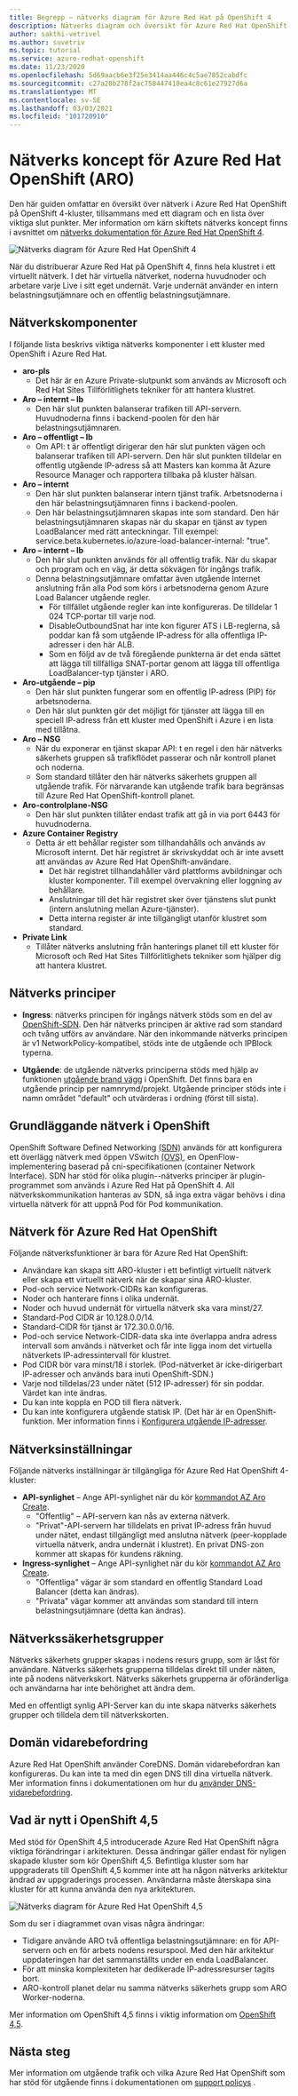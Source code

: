 ```yaml
---
title: Begrepp – nätverks diagram för Azure Red Hat på OpenShift 4
description: Nätverks diagram och översikt för Azure Red Hat OpenShift-nätverk
author: sakthi-vetrivel
ms.author: suvetriv
ms.topic: tutorial
ms.service: azure-redhat-openshift
ms.date: 11/23/2020
ms.openlocfilehash: 5d69aacb6e3f25e3414aa446c4c5ae7852cabdfc
ms.sourcegitcommit: c27a20b278f2ac758447418ea4c8c61e27927d6a
ms.translationtype: MT
ms.contentlocale: sv-SE
ms.lasthandoff: 03/03/2021
ms.locfileid: "101720910"
---
```

# <a name="network-concepts-for-azure-red-hat-openshift-aro"></a>Nätverks koncept för Azure Red Hat OpenShift (ARO)

Den här guiden omfattar en översikt över nätverk i Azure Red Hat OpenShift på OpenShift 4-kluster, tillsammans med ett diagram och en lista över viktiga slut punkter. Mer information om kärn skiftets nätverks koncept finns i avsnittet om [nätverks dokumentation för Azure Red Hat OpenShift 4](https://docs.openshift.com/container-platform/4.6/networking/understanding-networking.html).

![Nätverks diagram för Azure Red Hat OpenShift 4](./media/concepts-networking/aro4-networking-diagram.png)

När du distribuerar Azure Red Hat på OpenShift 4, finns hela klustret i ett virtuellt nätverk. I det här virtuella nätverket, noderna huvudnoder och arbetare varje Live i sitt eget undernät. Varje undernät använder en intern belastningsutjämnare och en offentlig belastningsutjämnare.

## <a name="networking-components"></a>Nätverkskomponenter

I följande lista beskrivs viktiga nätverks komponenter i ett kluster med OpenShift i Azure Red Hat.

* **aro-pls**
    * Det här är en Azure Private-slutpunkt som används av Microsoft och Red Hat Sites Tillförlitlighets tekniker för att hantera klustret.
* **Aro – internt – lb**
    * Den här slut punkten balanserar trafiken till API-servern. Huvudnoderna finns i backend-poolen för den här belastningsutjämnaren.
* **Aro – offentligt – lb**
    * Om API: t är offentligt dirigerar den här slut punkten vägen och balanserar trafiken till API-servern. Den här slut punkten tilldelar en offentlig utgående IP-adress så att Masters kan komma åt Azure Resource Manager och rapportera tillbaka på kluster hälsan.
* **Aro – internt**
    * Den här slut punkten balanserar intern tjänst trafik. Arbetsnoderna i den här belastningsutjämnaren finns i backend-poolen.
    * Den här belastningsutjämnaren skapas inte som standard. Den här belastningsutjämnaren skapas när du skapar en tjänst av typen LoadBalancer med rätt anteckningar. Till exempel: service.beta.kubernetes.io/azure-load-balancer-internal: "true".
* **Aro – internt – lb**
    * Den här slut punkten används för all offentlig trafik. När du skapar och program och en väg, är detta sökvägen för ingångs trafik.
    * Denna belastningsutjämnare omfattar även utgående Internet anslutning från alla Pod som körs i arbetsnoderna genom Azure Load Balancer utgående regler.
        * För tillfället utgående regler kan inte konfigureras. De tilldelar 1 024 TCP-portar till varje nod.
        * DisableOutboundSnat har inte kon figurer ATS i LB-reglerna, så poddar kan få som utgående IP-adress för alla offentliga IP-adresser i den här ALB.
        * Som en följd av de två föregående punkterna är det enda sättet att lägga till tillfälliga SNAT-portar genom att lägga till offentliga LoadBalancer-typ tjänster i ARO.
* **Aro-utgående – pip**
    * Den här slut punkten fungerar som en offentlig IP-adress (PIP) för arbetsnoderna.
    * Den här slut punkten gör det möjligt för tjänster att lägga till en speciell IP-adress från ett kluster med OpenShift i Azure i en lista med tillåtna.
* **Aro – NSG**
    * När du exponerar en tjänst skapar API: t en regel i den här nätverks säkerhets gruppen så trafikflödet passerar och når kontroll planet och noderna.
    * Som standard tillåter den här nätverks säkerhets gruppen all utgående trafik. För närvarande kan utgående trafik bara begränsas till Azure Red Hat OpenShift-kontroll planet.
* **Aro-controlplane-NSG**
  * Den här slut punkten tillåter endast trafik att gå in via port 6443 för huvudnoderna.
* **Azure Container Registry**
    * Detta är ett behållar register som tillhandahålls och används av Microsoft internt. Det här registret är skrivskyddat och är inte avsett att användas av Azure Red Hat OpenShift-användare.
        * Det här registret tillhandahåller värd plattforms avbildningar och kluster komponenter. Till exempel övervakning eller loggning av behållare.
        * Anslutningar till det här registret sker över tjänstens slut punkt (intern anslutning mellan Azure-tjänster).
        * Detta interna register är inte tillgängligt utanför klustret som standard.
* **Private Link**
    * Tillåter nätverks anslutning från hanterings planet till ett kluster för Microsoft och Red Hat Sites Tillförlitlighets tekniker som hjälper dig att hantera klustret.

## <a name="networking-policies"></a>Nätverks principer

* **Ingress**: nätverks principen för ingångs nätverk stöds som en del av [OpenShift-SDN](https://docs.openshift.com/container-platform/4.5/networking/openshift_sdn/about-openshift-sdn.html). Den här nätverks principen är aktive rad som standard och tvång utförs av användare. När den inkommande nätverks principen är v1 NetworkPolicy-kompatibel, stöds inte de utgående och IPBlock typerna.

* **Utgående**: de utgående nätverks principerna stöds med hjälp av funktionen [utgående brand vägg](https://docs.openshift.com/container-platform/4.5/networking/openshift_sdn/configuring-egress-firewall.html) i OpenShift. Det finns bara en utgående princip per namnrymd/projekt. Utgående principer stöds inte i namn området "default" och utvärderas i ordning (först till sista).

## <a name="networking-basics-in-openshift"></a>Grundläggande nätverk i OpenShift

OpenShift Software Defined Networking [(SDN)](https://docs.openshift.com/container-platform/4.6/networking/openshift_sdn/about-openshift-sdn.html) används för att konfigurera ett överlägg nätverk med öppen VSwitch [(OVS)](https://www.openvswitch.org/), en OpenFlow-implementering baserad på cni-specifikationen (container Network Interface). SDN har stöd för olika plugin--nätverks principer är plugin-programmet som används i Azure Red Hat på OpenShift 4. All nätverkskommunikation hanteras av SDN, så inga extra vägar behövs i dina virtuella nätverk för att uppnå Pod för Pod kommunikation.

## <a name="networking--for-azure-red-hat-openshift"></a>Nätverk för Azure Red Hat OpenShift

Följande nätverksfunktioner är bara för Azure Red Hat OpenShift:  
* Användare kan skapa sitt ARO-kluster i ett befintligt virtuellt nätverk eller skapa ett virtuellt nätverk när de skapar sina ARO-kluster.
* Pod-och service Network-CIDRs kan konfigureras.
* Noder och hanterare finns i olika undernät.
* Noder och huvud undernät för virtuella nätverk ska vara minst/27.
* Standard-Pod CIDR är 10.128.0.0/14.
* Standard-CIDR för tjänst är 172.30.0.0/16.
* Pod-och service Network-CIDR-data ska inte överlappa andra adress intervall som används i nätverket och får inte ligga inom det virtuella nätverkets IP-adressintervall för klustret.
* Pod CIDR bör vara minst/18 i storlek. (Pod-nätverket är icke-dirigerbart IP-adresser och används bara inuti OpenShift-SDN.)
* Varje nod tilldelas/23 under nätet (512 IP-adresser) för sin poddar. Värdet kan inte ändras.
* Du kan inte koppla en POD till flera nätverk.
* Du kan inte konfigurera utgående statisk IP. (Det här är en OpenShift-funktion. Mer information finns i [Konfigurera utgående IP-adresser](https://docs.openshift.com/container-platform/4.6/networking/openshift_sdn/assigning-egress-ips.html).

## <a name="network-settings"></a>Nätverksinställningar

Följande nätverks inställningar är tillgängliga för Azure Red Hat OpenShift 4-kluster:

* **API-synlighet** – Ange API-synlighet när du kör [kommandot AZ Aro Create](tutorial-create-cluster.md#create-the-cluster).
    * "Offentlig" – API-servern kan nås av externa nätverk.
    * "Privat"-API-servern har tilldelats en privat IP-adress från huvud under nätet, endast tillgängligt med anslutna nätverk (peer-kopplade virtuella nätverk, andra undernät i klustret). En privat DNS-zon kommer att skapas för kundens räkning.
* **Ingress-synlighet** – Ange API-synlighet när du kör [kommandot AZ Aro Create](tutorial-create-cluster.md#create-the-cluster).
    * "Offentliga" vägar är som standard en offentlig Standard Load Balancer (detta kan ändras).
    * "Privata" vägar kommer att användas som standard till intern belastningsutjämnare (detta kan ändras).

## <a name="network-security-groups"></a>Nätverkssäkerhetsgrupper
Nätverks säkerhets grupper skapas i nodens resurs grupp, som är låst för användare. Nätverks säkerhets grupperna tilldelas direkt till under näten, inte på nodens nätverkskort. Nätverks säkerhets grupperna är oföränderliga och användarna har inte behörighet att ändra dem.

Med en offentligt synlig API-Server kan du inte skapa nätverks säkerhets grupper och tilldela dem till nätverkskorten.

## <a name="domain-forwarding"></a>Domän vidarebefordring
Azure Red Hat OpenShift använder CoreDNS. Domän vidarebefordran kan konfigureras. Du kan inte ta med din egen DNS till dina virtuella nätverk. Mer information finns i dokumentationen om hur du [använder DNS-vidarebefordring](https://docs.openshift.com/container-platform/4.6/networking/dns-operator.html#nw-dns-forward_dns-operator).

## <a name="whats-new-in-openshift-45"></a>Vad är nytt i OpenShift 4,5

Med stöd för OpenShift 4,5 introducerade Azure Red Hat OpenShift några viktiga förändringar i arkitekturen. Dessa ändringar gäller endast för nyligen skapade kluster som kör OpenShift 4,5. Befintliga kluster som har uppgraderats till OpenShift 4,5 kommer inte att ha någon nätverks arkitektur ändrad av uppgraderings processen. Användarna måste återskapa sina kluster för att kunna använda den nya arkitekturen.

![Nätverks diagram för Azure Red Hat OpenShift 4,5](./media/concepts-networking/aro-4-5-networking-diagram.png)

Som du ser i diagrammet ovan visas några ändringar:
* Tidigare använde ARO två offentliga belastningsutjämnare: en för API-servern och en för arbets nodens resurspool. Med den här arkitektur uppdateringen har det sammanställts under en enda LoadBalancer. 
* För att minska komplexiteten har dedikerade IP-adressresurser tagits bort.
* ARO-kontroll planet delar nu samma nätverks säkerhets grupp som ARO Worker-noderna.

Mer information om OpenShift 4,5 finns i viktig information om [OpenShift 4,5](https://docs.openshift.com/container-platform/4.5/release_notes/ocp-4-5-release-notes.html).

## <a name="next-steps"></a>Nästa steg
Mer information om utgående trafik och vilka Azure Red Hat OpenShift som har stöd för utgående finns i dokumentationen om [support policys](support-policies-v4.md) .
